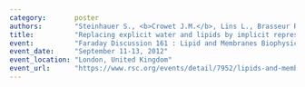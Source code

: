 ```yaml
---
category:       poster
authors:        "Steinhauer S., <b>Crowet J.M.</b>, Lins L., Brasseur R."
title:          "Replacing explicit water and lipids by implicit representation in molecular dynamics simulations"
event:          "Faraday Discussion 161 : Lipid and Membranes Biophysics"
event_date:     "September 11-13, 2012"
event_location: "London, United Kingdom"
event_url:      "https://www.rsc.org/events/detail/7952/lipids-and-membrane-biophysics-faraday-discussion-161"
---
```

